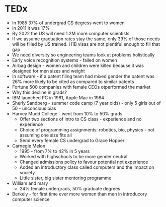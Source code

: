 # TEDx

* In 1985 37% of undergrad CS degress went to women
* In 2011 it was 17%
* By 2022 the US will need 1.2M more computer scientists
* If we assume graduation rates stay the same, only 39% of those needs will be
  filled by US trained.  H1B visas are not plentiful enough to fill that gap
* We need diversity so engineering teams look at problems holistically
* Early voice recognition systems - failed on women
* Airbag design - women and children were killed because it was designed for
  men sizes and weight
* In software - if a patent filing team had mixed gender the patent was 26% more likely to be cited as compared to similar patents
* Fortune 500 companies with female CEOs otperformed the market
* Why this decline in grads?
* IBM launched PC in 1981, Apple Mac in 1984
* Sherly Sandberg - summer code camp (7 year olds) - only 5 girls out of 50  -
  unconcious bias
* Harvey Mudd College - went from 10% to 50% grads
  - Offer two sections of intro to CS class - experience and no experience
  - Choice of programming assignments: robotics, bio, physics - not assuming
    one size fits all
  - Send every female CS undergrad to Grace Hopper
* Carnegie Melon
  - 1995 - from 7% to 42% in 5 years
  - Worked with highschools to be more gender neutral
  - Changed admissions policy to favour potential not experience
  - Added an introductory class called computers and the impact on society
  - Little sister, big sister mentoring programme
* William and mary
  - 24% female undergrads, 50% graduate degrees
* Berkely - for first time ever more women than men in introducory computer
  science

